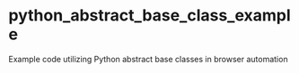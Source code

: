 # python_abstract_base_class_example
Example code utilizing Python abstract base classes in browser automation
